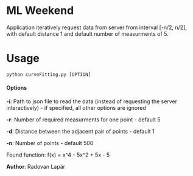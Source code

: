 ML Weekend 
===================

Application iteratively request  data from server from interval [-n/2, n/2], with default distance 1 and default number of measurments of 5.

# Usage

```
python curveFitting.py [OPTION]
```

#### Options
**-i**: Path to json file to read the data (instead of requesting the server interactively) - if specified, all other options are ignored

**-r**: Number of required measurments for one point - default 5

**-d**: Distance between the adjacent pair of points - default 1

**-n**: Number of points - default 500


Found function: 
f(x) = x^4 - 5x^2 + 5x - 5


**Author**: Radovan Lapár
